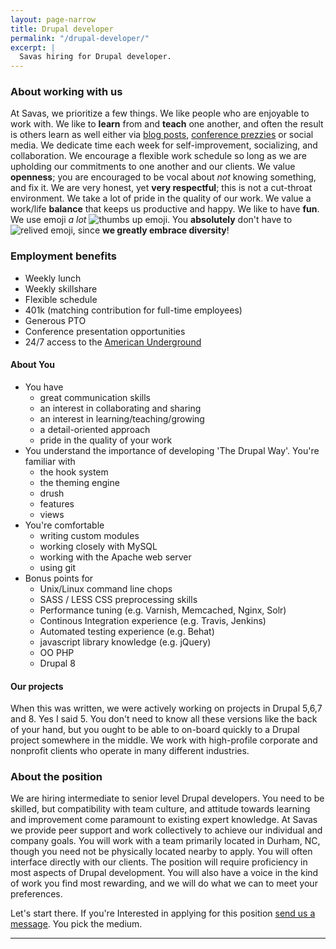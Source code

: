 ```yaml
---
layout: page-narrow
title: Drupal developer
permalink: "/drupal-developer/"
excerpt: | 
  Savas hiring for Drupal developer.
---
```


### About working with us
At Savas, we prioritize a few things. We like people who are enjoyable to work 
with. We like to **learn** from and **teach** one another, and often the result is others
 learn as well either via [blog posts](/news), 
 [conference prezzies](http://chrisarusso.github.io/asheville.html#/) or social media.
We dedicate time each week for self-improvement, socializing, and collaboration. 
We encourage a flexible work schedule
so long as we are upholding our commitments to one another and our clients. We 
value **openness**; you are encouraged to be vocal about _not_ knowing something,
and fix it. We are very honest, yet **very respectful**; this is not a cut-throat 
environment.
We take a lot of pride in the quality of our work. We value a work/life **balance** 
that keeps us productive and happy. We like to have **fun**.
We use emoji _a lot_ 
<img src="http://www.emoji-cheat-sheet.com/graphics/emojis/thumbsup.png" alt="thumbs up emoji" class="emoji">. 
You **absolutely** don't have to <img src="http://www.emoji-cheat-sheet.com/graphics/emojis/relieved.png" alt="relived emoji" class="emoji">,
since **we greatly embrace diversity**!

### Employment benefits 
+ Weekly lunch 
+ Weekly skillshare 
+ Flexible schedule 
+ 401k (matching contribution for full-time employees)
+ Generous PTO
+ Conference presentation opportunities
+ 24/7 access to the [American Underground](http://americanunderground.com/) 

#### About You 
+ You have
  + great communication skills
  + an interest in collaborating and sharing
  + an interest in learning/teaching/growing
  + a detail-oriented approach
  + pride in the quality of your work
+ You understand the importance of developing 'The Drupal Way'. You're familiar with
  + the hook system
  + the theming engine
  + drush
  + features
  + views
+ You're comfortable
  + writing custom modules
  + working closely with MySQL
  + working with the Apache web server
  + using git
+ Bonus points for
  + Unix/Linux command line chops
  + SASS / LESS CSS preprocessing skills
  + Performance tuning (e.g. Varnish, Memcached, Nginx, Solr) 
  + Continous Integration experience (e.g. Travis, Jenkins)
  + Automated testing experience (e.g. Behat)
  + javascript library knowledge (e.g. jQuery)
  + OO PHP
  + Drupal 8 
  
  
#### Our projects
When this was written, we were actively working on projects in Drupal 5,6,7 and 
8. Yes I said 5. You don't need to know all these versions like the back of your
hand, but you ought to be able to on-board quickly to a Drupal project 
somewhere in the middle. We work with high-profile corporate and nonprofit 
clients who operate in many different industries.
 
### About the position
We are hiring intermediate to senior level Drupal developers. You need to be 
skilled, but compatibility with team culture, and attitude towards learning and 
improvement come paramount to existing expert knowledge. At Savas we provide peer 
support and work collectively to achieve our individual and company goals. You 
will work with a team primarily located in Durham, NC, though 
you need not be physically located nearby to apply. You will often interface
directly with our clients. The position will require proficiency in most aspects 
of Drupal development. You will also have a voice in the kind of work you find 
most rewarding, and we will do what we can to meet your preferences.  
  
Let's start there. 
If you're Interested in applying for this position 
<a href="/contact">send us a message</a>. You pick the medium.

---
